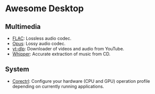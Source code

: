 # Awesome Desktop
## Multimedia
- [FLAC](https://xiph.org/flac/): Lossless audio codec.
- [Opus](https://opus-codec.org/): Lossy audio codec.
- [yt-dlp](https://github.com/yt-dlp/yt-dlp): Downloader of videos and audio from YouTube.
- [Whipper](https://github.com/whipper-team/whipper): Accurate extraction of music from CD.
## System
- [Corectrl](https://gitlab.com/corectrl/corectrl): Configure your hardware (CPU and GPU) operation profile depending on currently running applications.
